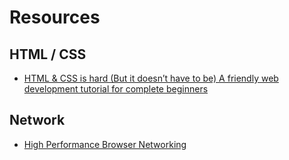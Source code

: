 # Resources

## HTML / CSS
- [HTML & CSS is hard (But it doesn’t have to be) A friendly web development tutorial for complete beginners](https://internetingishard.com/html-and-css/)

## Network
- [High Performance Browser Networking](https://hpbn.co/)
